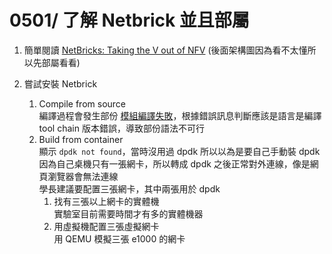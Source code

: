 0501/ 了解 Netbrick 並且部屬
===

1. 簡單閱讀 [NetBricks: Taking the V out of NFV](https://people.eecs.berkeley.edu/~apanda/assets/papers/osdi16.pdf) (後面架構圖因為看不太懂所以先部屬看看)

2. 嘗試安裝 Netbrick
    1. Compile from source</br>
        編譯過程會發生部份 [模組編譯失敗](https://github.com/NetSys/NetBricks/issues/97)，根據錯誤訊息判斷應該是語言是編譯 tool chain 版本錯誤，導致部份語法不可行
    2. Build from container</br>
        顯示 `dpdk not found`，當時沒用過 dpdk 所以以為是要自己手動裝 dpdk </br>
        因為自己桌機只有一張網卡，所以轉成 dpdk 之後正常對外連線，像是網頁瀏覽器會無法連線</br>
        學長建議要配置三張網卡，其中兩張用於 dpdk
        1. 找有三張以上網卡的實體機</br>
            實驗室目前需要時間才有多的實體機器
        2. 用虛擬機配置三張虛擬網卡</br>
            用 QEMU 模擬三張 e1000 的網卡
                